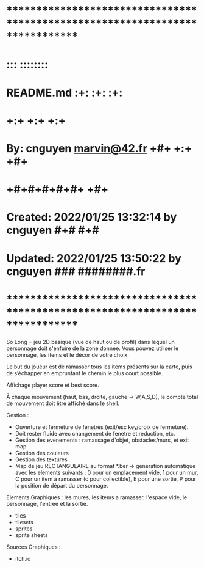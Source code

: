 # **************************************************************************** #
#                                                                              #
#                                                         :::      ::::::::    #
#    README.md                                          :+:      :+:    :+:    #
#                                                     +:+ +:+         +:+      #
#    By: cnguyen <marvin@42.fr>                     +#+  +:+       +#+         #
#                                                 +#+#+#+#+#+   +#+            #
#    Created: 2022/01/25 13:32:14 by cnguyen           #+#    #+#              #
#    Updated: 2022/01/25 13:50:22 by cnguyen          ###   ########.fr        #
#                                                                              #
# **************************************************************************** #

So Long = jeu 2D basique (vue de haut ou de profil) dans lequel un
personnage doit s'enfuire de la zone donnee. 
Vous pouvez utiliser le personnage, les items et le décor de votre choix.

Le but du joueur est de ramasser tous les items présents sur la carte, puis de
s’échapper en empruntant le chemin le plus court possible.

Affichage player score et best score.

À chaque mouvement (haut, bas, droite, gauche -> W,A,S,D), 
le compte total de mouvement doit être affiché dans le shell.

Gestion :
- Ouverture et fermeture de fenetres (exit/esc key/croix de fermeture). 
- Doit rester fluide avec changement de fenetre et reduction, etc.
- Gestion des evenements : ramassage d'objet, obstacles/murs, et exit map.
- Gestion des couleurs
- Gestion des textures
- Map de jeu RECTANGULAIRE au format *.ber -> generation automatique avec les elements 
suivants :
	0 pour un emplacement vide,
	1 pour un mur,
	C pour un item à ramasser (c pour collectible),
	E pour une sortie,
	P pour la position de départ du personnage.


Elements Graphiques : les mures, les items a ramasser, l'espace vide, 
le personnage, l'entree et la sortie.

- tiles
- tilesets
- sprites
- sprite sheets

Sources Graphiques :
- itch.io

